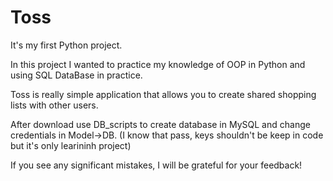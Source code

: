 # Toss

It's my first Python project. 

In this project I wanted to practice my knowledge of OOP in Python and using SQL DataBase in practice.

Toss is really simple application that allows you to create shared shopping lists with other users.

After download use DB_scripts to create database in MySQL and change credentials in Model->DB. (I know that pass, keys shouldn't be keep in code but it's only learininh project)

If you see any significant mistakes, I will be grateful for your feedback!

